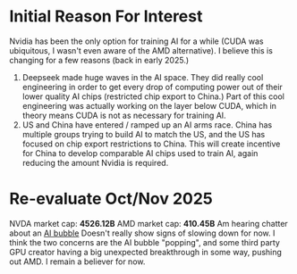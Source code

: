 # Initial Reason For Interest
Nvidia has been the only option for training AI for a while (CUDA was ubiquitous, I wasn't even aware of the AMD alternative). I believe this is changing for a few reasons (back in early 2025.)
1. Deepseek made huge waves in the AI space. They did really cool engineering in order to get every drop of computing power out of their lower quality AI chips (restricted chip export to China.) Part of this cool engineering was actually working on the layer below CUDA, which in theory means CUDA is not as necessary for training AI.
2. US and China have entered / ramped up an AI arms race. China has multiple groups trying to build AI to match the US, and the US has focused on chip export restrictions to China. This will create incentive for China to develop comparable AI chips used to train AI, again reducing the amount Nvidia is required.
# Re-evaluate Oct/Nov 2025
NVDA market cap: **4526.12B**
AMD market cap: **410.45B**
Am hearing chatter about an [AI bubble](concepts/ai_bubble.md)
Doesn't really show signs of slowing down for now.
I think the two concerns are the AI bubble "popping", and some third party GPU creator having a big unexpected breakthrough in some way, pushing out AMD.
I remain a believer for now.